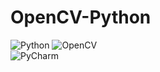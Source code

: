 # OpenCV-Python

<img alt="Python" src ="https://img.shields.io/badge/Python-3776AB.svg?&style=for-the-badge&logo=Python&logoColor=white"/>  <img alt="OpenCV" src ="https://img.shields.io/badge/OpenCV-5C3EE8.svg?&style=for-the-badge&logo=OpenCV&logoColor=white"/>\
<img alt="PyCharm" src ="https://img.shields.io/badge/PyCharm-68BC71.svg?&style=for-the-badge&logo=PyCharm&logoColor=black"/>
